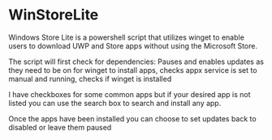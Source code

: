 # WinStoreLite

Windows Store Lite is a powershell script that utilizes winget to enable users to download UWP and Store apps without using the Microsoft Store.

The script will first check for dependencies: Pauses and enables updates as they need to be on for winget to install apps, checks appx service is set to manual and running, checks if winget is installed

I have checkboxes for some common apps but if your desired app is not listed you can use the search box to search and install any app. 

Once the apps have been installed you can choose to set updates back to disabled or leave them paused
